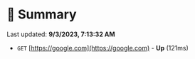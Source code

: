 # 📖 Summary
Last updated: **9/3/2023, 7:13:32 AM**

- `GET` [https://google.com](https://google.com) - **Up** (121ms)
